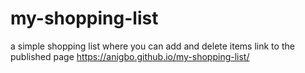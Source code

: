 # my-shopping-list
a simple shopping list where you can add and delete items
link to the published page https://anigbo.github.io/my-shopping-list/
